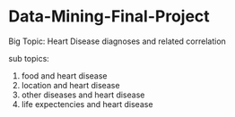 # Data-Mining-Final-Project

Big Topic: Heart Disease diagnoses and related correlation

sub topics:
1. food and heart disease
2. location and heart disease
3. other diseases and heart disease
4. life expectencies and heart disease
